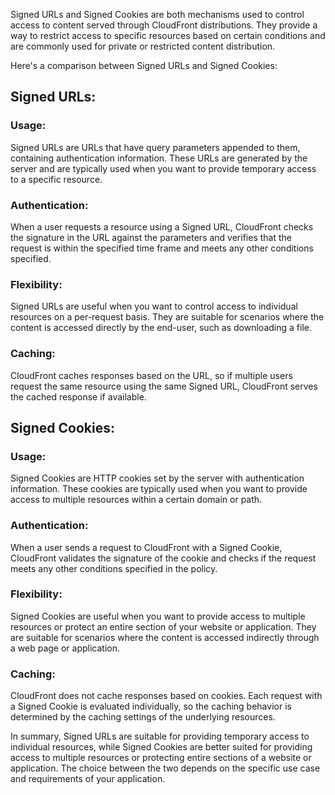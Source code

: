 Signed URLs and Signed Cookies are both mechanisms used to control access to content served through CloudFront distributions. They provide a way to restrict access to specific resources based on certain conditions and are commonly used for private or restricted content distribution.

Here's a comparison between Signed URLs and Signed Cookies:

## Signed URLs:

### Usage: 
Signed URLs are URLs that have query parameters appended to them, containing authentication information. 
These URLs are generated by the server and are typically used when you want to provide temporary access to a specific resource.

### Authentication: 
When a user requests a resource using a Signed URL, CloudFront checks the signature in the URL 
against the parameters and verifies that the request is within the specified time frame and meets any other conditions specified.

### Flexibility: 
Signed URLs are useful when you want to control access to individual resources on a per-request basis. 
They are suitable for scenarios where the content is accessed directly by the end-user, such as downloading a file.

### Caching: 
CloudFront caches responses based on the URL, so if multiple users request the same resource using the same Signed URL,
CloudFront serves the cached response if available.

## Signed Cookies:
### Usage: 
Signed Cookies are HTTP cookies set by the server with authentication information. These cookies are typically used when you 
want to provide access to multiple resources within a certain domain or path.

### Authentication: 
When a user sends a request to CloudFront with a Signed Cookie, CloudFront validates the signature of the cookie and 
checks if the request meets any other conditions specified in the policy.

### Flexibility: 
Signed Cookies are useful when you want to provide access to multiple resources or protect an entire section 
of your website or application. They are suitable for scenarios where the content is accessed indirectly through a web page or application.

### Caching: 
CloudFront does not cache responses based on cookies. Each request with a Signed Cookie is evaluated individually, 
so the caching behavior is determined by the caching settings of the underlying resources.

In summary, Signed URLs are suitable for providing temporary access to individual resources, 
while Signed Cookies are better suited for providing access to multiple resources or protecting entire sections of a website or application. 
The choice between the two depends on the specific use case and requirements of your application.
